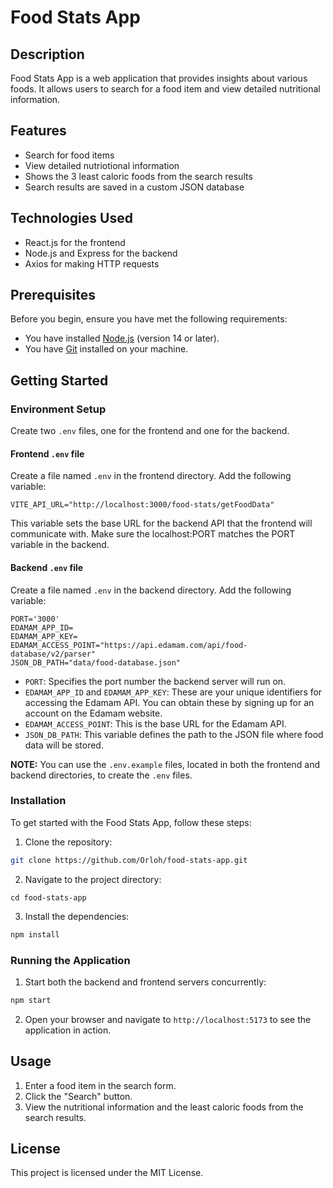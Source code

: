 # Food Stats App

## Description
Food Stats App is a web application that provides insights about various foods. 
It allows users to search for a food item and view detailed nutritional information.

## Features
- Search for food items
- View detailed nutriotional information
- Shows the 3 least caloric foods from the search results
- Search results are saved in a custom JSON database

## Technologies Used
- React.js for the frontend
- Node.js and Express for the backend
- Axios for making HTTP requests

## Prerequisites
Before you begin, ensure you have met the following requirements:
- You have installed [Node.js](https://nodejs.org/) (version 14 or later).
- You have [Git](https://git-scm.com/) installed on your machine.

## Getting Started

### Environment Setup
Create two `.env` files, one for the frontend and one for the backend.

#### Frontend `.env` file
Create a file named `.env` in the frontend directory. Add the following variable:
```
VITE_API_URL="http://localhost:3000/food-stats/getFoodData"
```
This variable sets the base URL for the backend API that the frontend will communicate with. Make sure the localhost:PORT matches the PORT variable in the backend.

#### Backend `.env` file
Create a file named `.env` in the backend directory. Add the following variable:
```
PORT='3000'
EDAMAM_APP_ID=
EDAMAM_APP_KEY=
EDAMAM_ACCESS_POINT="https://api.edamam.com/api/food-database/v2/parser"
JSON_DB_PATH="data/food-database.json"
```
- `PORT`: Specifies the port number the backend server will run on.
- `EDAMAM_APP_ID` and `EDAMAM_APP_KEY`: These are your unique identifiers for accessing the Edamam API. You can obtain these by signing up for an account on the Edamam website.
- `EDAMAM_ACCESS_POINT`: This is the base URL for the Edamam API.
- `JSON_DB_PATH`: This variable defines the path to the JSON file where food data will be stored.

**NOTE:** You can use the `.env.example` files, located in both the frontend and backend directories, to create the `.env` files. 

### Installation
To get started with the Food Stats App, follow these steps:

1. Clone the repository:
```sh
git clone https://github.com/Orloh/food-stats-app.git
```
2. Navigate to the project directory:
```
cd food-stats-app
```
3. Install the dependencies:
```sh
npm install
```

### Running the Application
1. Start both the backend and frontend servers concurrently:
```sh
npm start
```

2. Open your browser and navigate to `http://localhost:5173` to see the application in action.

## Usage

1. Enter a food item in the search form.
2. Click the "Search" button.
3. View the nutritional information and the least caloric foods from the search results.

## License

This project is licensed under the MIT License.